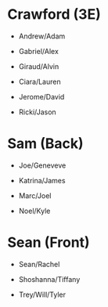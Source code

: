 # Crawford (3E)
  - Andrew/Adam

  - Gabriel/Alex

  - Giraud/Alvin

  - Ciara/Lauren

  - Jerome/David

  - Ricki/Jason

# Sam (Back)

  - Joe/Geneveve

  - Katrina/James

  - Marc/Joel

  - Noel/Kyle

# Sean (Front)

  - Sean/Rachel

  - Shoshanna/Tiffany

  - Trey/Will/Tyler
